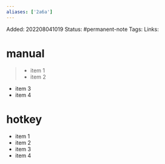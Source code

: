 ```yaml
---
aliases: ['2a6a']
---
```

Added: 202208041019
Status: #permanent-note 
Tags:
Links: 

# manual
>- item 1
>- item 2
- item 3
- item 4

# hotkey
- item 1
- item 2
- item 3
- item 4

